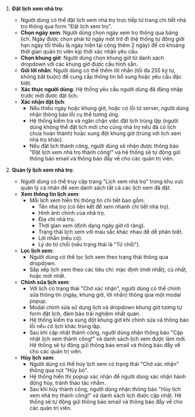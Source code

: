 1. **Đặt lịch xem nhà trọ**:

    - Người dùng có thể đặt lịch xem nhà trọ trực tiếp từ trang chi tiết nhà trọ thông qua form "Đặt lịch xem trọ".
    - **Chọn ngày xem**: Người dùng chọn ngày xem trọ thông qua bảng lịch. Ngày được chọn phải từ ngày mốt trở đi (hệ thống tự động giới hạn ngày tối thiểu là ngày hiện tại cộng thêm 2 ngày) để có khoảng thời gian quản trị viên kịp thời xác nhận yêu cầu.
    - **Chọn khung giờ**: Người dùng chọn khung giờ từ danh sách dropdown với các khung giờ được cấu hình sẵn.
    - **Gửi lời nhắn**: Người dùng có thể thêm lời nhắn (tối đa 255 ký tự, không bắt buộc) để cung cấp thông tin bổ sung hoặc yêu cầu đặc biệt.
    - **Xác thực người dùng**: Hệ thống yêu cầu người dùng đã đăng nhập trước mới được đặt lịch.
    - **Xác nhận đặt lịch**:
        - Nếu thiếu ngày hoặc khung giờ, hoặc có lỗi từ server, người dùng nhận thông báo lỗi cụ thể tương ứng.
        - Hệ thống kiểm tra và ngăn chặn việc đặt lịch trùng lặp (người dùng không thể đặt lịch mới cho cùng nhà trọ nếu đã có lịch chưa hoàn thành) hoặc xung đột khung giờ (trùng với lịch xem nhà trọ khác).
        - Nếu đặt lịch thành công, người dùng sẽ nhận được thông báo "Đặt lịch xem nhà trọ thành công!" và hệ thống sẽ tự động gửi thông báo email và thông báo đẩy về cho các quản trị viên.

2. **Quản lý lịch xem nhà trọ**:

    - Người dùng có thể truy cập trang "Lịch xem nhà trọ" trong khu vực quản lý cá nhân để xem danh sách tất cả các lịch xem đã đặt.
    - **Xem thông tin lịch xem**:
        - Mỗi lịch xem hiển thị thông tin chi tiết bao gồm:
            - Tên nhà trọ (có liên kết để xem nhanh chi tiết nhà trọ).
            - Hình ảnh chính của nhà trọ.
            - Địa chỉ nhà trọ.
            - Thời gian xem (định dạng ngày giờ rõ ràng).
            - Trạng thái lịch xem với màu sắc khác nhau để dễ phân biệt.
            - Lời nhắn (nếu có).
            - Lý do từ chối (nếu trạng thái là "Từ chối").
    - **Lọc lịch xem**:
        - Người dùng có thể lọc lịch xem theo trạng thái thông qua dropdown.
        - Sắp xếp lịch xem theo các tiêu chí: mặc định (mới nhất), cũ nhất, hoặc mới nhất.
    - **Chỉnh sửa lịch xem**:
        - Với lịch có trạng thái "Chờ xác nhận", người dùng có thể chỉnh sửa thông tin (ngày, khung giờ, lời nhắn) thông qua một modal popup.
        - Modal chỉnh sửa sử dụng lịch và dropdown khung giờ tương tự form đặt lịch, đảm bảo trải nghiệm nhất quán.
        - Hệ thống kiểm tra xung đột khung giờ khi chỉnh sửa và thông báo lỗi nếu có lịch khác trùng lặp.
        - Sau khi cập nhật thành công, người dùng nhận thông báo "Cập nhật lịch xem thành công!" và danh sách lịch xem được làm mới. Hệ thống sẽ tự động gửi thông báo email và thông báo đẩy về cho các quản trị viên.
    - **Hủy lịch xem**:
        - Người dùng có thể hủy lịch xem có trạng thái "Chờ xác nhận" thông qua nút "Hủy bỏ".
        - Hệ thống hiển thị popup xác nhận để người dùng xác nhận hành động hủy, tránh thao tác nhầm.
        - Sau khi hủy thành công, người dùng nhận thông báo "Hủy lịch xem nhà trọ thành công!" và danh sách lịch được cập nhật. Hệ thống sẽ tự động gửi thông báo email và thông báo đẩy về cho các quản trị viên.
